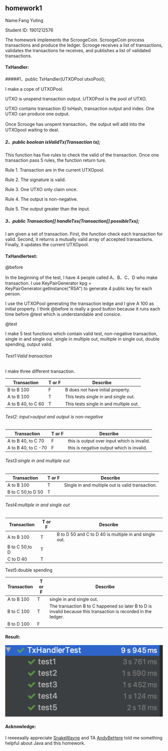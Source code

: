 ## homework1

Name:Fang Yuting 

Student ID: 1901212576

The homework implements the ScroogeCoin. ScroogeCoin process transactions and produce the ledger. Scrooge receives a list of transactions, validates the transactions he receives, and publishes a list of validated transactions.

#### TxHandler:

#####1、public TxHandler(UTXOPool utxoPool); 

I make a cope of UTXOPool.

UTXO is unspend transaction output. UTXOPool is the pool of UTXO.

UTXO contains transaction ID txHash, transaction output and index. One UTXO can produce one output.

Once Scrooge has unspent transaction，the output will add into the UTXOpool waiting to deal.



##### 2、public boolean isValidTx(Transaction tx); 

This function has five rules to check the valid of the transaction. Once one transaction pass 5 rules, the function return ture.

Rule 1. Transaction are in the current UTXOpool.

Rule 2. The signature is valid.

Rule 3. One UTXO only claim once.

Rule 4. The output is non-negative.

Rule 5. The output greater than the input.



##### 3、public Transaction[] handleTxs(Transaction[] possibleTxs); 

I am given a set of transaction. First, the function  check each transaction for valid. Second,  it returns a mutually valid array of accepted transactions. Finally, it  updates the current UTXOpool.



#### TxHandlertest:

@before 

In the beginning of the test,  I have 4 people called A、B、C、D who make transaction. I use KeyPairGenerator kpg = KeyPairGenerator.getInstance("RSA") to generate 4 public key for each person.

I use the UTXOPool generating the transaction ledge and I give A 100 as initial property. I think @before is really a good button because it runs each time before @test which is understandable and consice. 



@test

I make 5 test functions which contain valid test,  non-negative transaction, single in and single out, single in multiple out, multiple in single out,  double spending, output valid.

###### Test1:Valid transaction

I make three different transaction. 

| Transaction        | T or F | Describe                               |
| ------------------ | ------ | -------------------------------------- |
| B to B 100         | F      | B does not have initial property.      |
| A to B 100         | T      | This tests single in and single out.   |
| A to B 40, to C 60 | T      | This tests single in and multiple out. |



###### Test2: input>output and output is non-negative

| Transaction         | T or F | Describe                                    |
| ------------------- | ------ | ------------------------------------------- |
| A to B 40, to C 70  | F      | this is output over input which is invalid. |
| A to B 40, to C -70 | F      | this is negative output which is invalid.   |



###### Test3:single in and multiple out

| Transaction       | T or F | Describe                                         |
| ----------------- | ------ | ------------------------------------------------ |
| A to B 100        | T      | Single in and multiple out is valid transaction. |
| B to C 50,to D 50 | T      |                                                  |



###### Test4:multiple in and single out

| Transaction    | T or F | Describe                                               |
| -------------- | ------ | ------------------------------------------------------ |
| A to B 100     | T      | B to D 50 and C to D 40 is multiple in and single out. |
| B to C 50,to D | T      |                                                        |
| C to D 40      | T      |                                                        |



Test5:double spending

| Transaction | T or F | Describe                                                     |
| ----------- | ------ | ------------------------------------------------------------ |
| A to B 100  | T      | single in and single out.                                    |
| B to C 100  | T      | The transaction B to C happened so later B to D is invalid because this transaction is recorded in the ledger. |
| B to D 100  | F      |                                                              |

#### Result:

![images](https://github.com/ytfang222/PHBS_BlockChain_2019/raw/master/homework1/test.png)

#### Acknowledge:

I reeeeaally appreciate [SnakeWayne](https://github.com/SnakeWayne) and TA [AndyBeHere](https://github.com/AndyBeHere)  told me something helpful about Java and this homework. 

